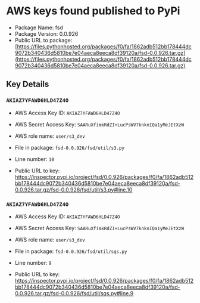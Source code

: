 # AWS keys found published to PyPi

* Package Name: fsd
* Package Version: 0.0.926
* Public URL to package: [https://files.pythonhosted.org/packages/f0/fa/1862adb512bb178444dc9072b340436d5810be7e04aeca8eeca8df39120a/fsd-0.0.926.tar.gz](https://files.pythonhosted.org/packages/f0/fa/1862adb512bb178444dc9072b340436d5810be7e04aeca8eeca8df39120a/fsd-0.0.926.tar.gz)

## Key Details

### `AKIAZ7YFAWD6HLD47Z4O`

* AWS Access Key ID: `AKIAZ7YFAWD6HLD47Z4O`
* AWS Secret Access Key: `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` 
* AWS role name: `user/s3_dev`
* File in package: `fsd-0.0.926/fsd/util/s3.py`
* Line number: `10`

* Public URL to key: https://inspector.pypi.io/project/fsd/0.0.926/packages/f0/fa/1862adb512bb178444dc9072b340436d5810be7e04aeca8eeca8df39120a/fsd-0.0.926.tar.gz/fsd-0.0.926/fsd/util/s3.py#line.10



### `AKIAZ7YFAWD6HLD47Z4O`

* AWS Access Key ID: `AKIAZ7YFAWD6HLD47Z4O`
* AWS Secret Access Key: `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` 
* AWS role name: `user/s3_dev`
* File in package: `fsd-0.0.926/fsd/util/sqs.py`
* Line number: `9`

* Public URL to key: https://inspector.pypi.io/project/fsd/0.0.926/packages/f0/fa/1862adb512bb178444dc9072b340436d5810be7e04aeca8eeca8df39120a/fsd-0.0.926.tar.gz/fsd-0.0.926/fsd/util/sqs.py#line.9


